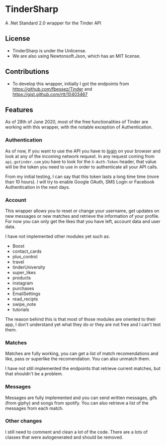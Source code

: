 # TinderSharp
A .Net Standard 2.0 wrapper for the Tinder API

## License

* TinderSharp is under the Unlicense.
* We are also using Newtonsoft.Json, which has an MIT license.

## Contributions

* To develop this wrapper, initially I got the endpoints from https://github.com/fbessez/Tinder and https://gist.github.com/rtt/10403467

## Features

As of 28th of June 2020, most of the free functionalities of Tinder are working with this wrapper, with the notable exception of Authentication. 

### Authentication

As of now, If you want to use the API you have to [login](https://www.tinder.com) on your browser and look at any of the incoming network request. In any request coming from `api.gotinder.com` you have to look for the `X-Auth-Token`  header, that value will be the token you need to use in order to authenticate all your API calls.

From my initial testing, I can say that this token lasts a long time time (more than 10 hours). I will try to enable Google OAuth, SMS Login or Facebook Authentication in the next days.

### Account

This wrapper allows you to reset or change your username, get updates on new messages or new matches and retrieve the information of your profile. For now you can only get the likes that you have left, account data and user data. 

I have not implemented other modules yet such as:

- Boost
- contact_cards
- plus_control
- travel
- tinderUniversity
- super_likes
- products
- instagram
- purchases
- EmailSettings
- read_recipts
- swipe_note
- tutorials

The reason behind this is that most of those modules are oriented to their app, I don't understand yet what they do or they are not free and I can't test them.

### Matches

Matches are fully working, you can get a list of match recomendations and like, pass or superlike the recomendation. You can also unmatch them.

I have not still implemented the endpoints that retrieve current matches, but that shouldn't be a problem.

### Messages

Messages are fully implemented and you can send written messages, gifs (from giphy) and songs from spotify. You can also retrieve a list of the messages from each match.

### Other changes

I still need to comment and clean a lot of the code. There are a lots of classes that were autogenerated and should be removed.



